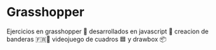 # Grasshopper
Ejercicios en grasshopper 🐛 desarrollados en javascript 💛 creacion de banderas 🇫🇷🥖 videojuego de cuadros 🟦 y drawbox 📦

